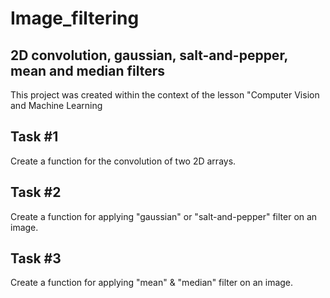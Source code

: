 # Image_filtering
## 2D convolution, gaussian, salt-and-pepper, mean and median filters

This project was created within the context of the lesson "Computer Vision and Machine Learning
## Task #1
Create a function for the convolution of two 2D arrays.
## Task #2
Create a function for applying "gaussian" or "salt-and-pepper" filter on an image.
## Task #3
Create a function for applying "mean" & "median" filter on an image.
